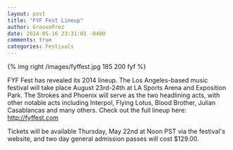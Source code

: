 ```yaml
---
layout: post
title: "FYF Fest Lineup"
author: GroovePrez
date: 2014-05-16 23:31:03 -0400
comments: true
categories: Festivals
---
```

{% img right /images/fyffest.jpg 185 200 fyf %}


<!--more-->


FYF Fest has revealed its 2014 lineup.  The Los Angeles-based music festival will take place August 23rd-24th at LA Sports Arena and Exposition Park.  The Strokes and Phoenix will serve as the two headlining acts, with other notable acts including Interpol, Flying Lotus, Blood Brother, Julian Casablancas and many others.  Check out the full lineup here:  http://fyffest.com



Tickets will be available Thursday, May 22nd at Noon PST via the festival's website, and two day general admission passes will cost $129.00.